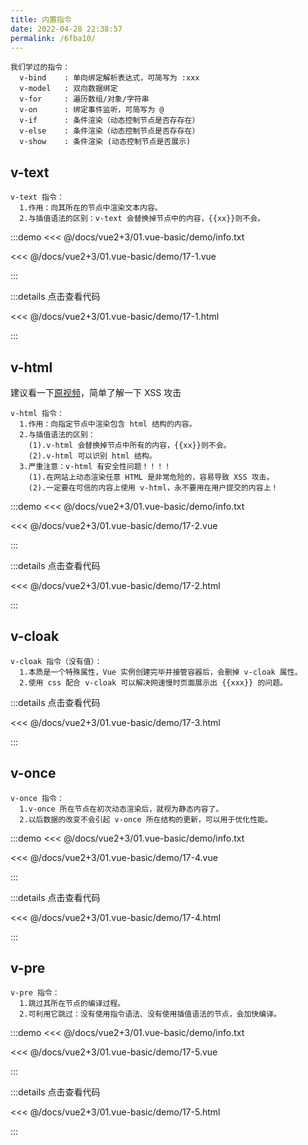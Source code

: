 ```yaml
---
title: 内置指令
date: 2022-04-28 22:38:57
permalink: /6fba10/
---
```


```
我们学过的指令：
  v-bind	: 单向绑定解析表达式，可简写为 :xxx
  v-model	: 双向数据绑定
  v-for  	: 遍历数组/对象/字符串
  v-on   	: 绑定事件监听，可简写为 @
  v-if 	 	: 条件渲染（动态控制节点是否存存在）
  v-else 	: 条件渲染（动态控制节点是否存存在）
  v-show 	: 条件渲染 (动态控制节点是否展示)
```

## v-text

```
v-text 指令：
  1.作用：向其所在的节点中渲染文本内容。
  2.与插值语法的区别：v-text 会替换掉节点中的内容，{{xx}}则不会。
```

:::demo <<< @/docs/vue2+3/01.vue-basic/demo/info.txt

<<< @/docs/vue2+3/01.vue-basic/demo/17-1.vue

:::

:::details 点击查看代码

<<< @/docs/vue2+3/01.vue-basic/demo/17-1.html

:::

## v-html

建议看一下[原视频](https://www.bilibili.com/video/BV1Zy4y1K7SH?p=41&spm_id_from=pageDriver)，简单了解一下 XSS 攻击

```
v-html 指令：
  1.作用：向指定节点中渲染包含 html 结构的内容。
  2.与插值语法的区别：
    (1).v-html 会替换掉节点中所有的内容，{{xx}}则不会。
    (2).v-html 可以识别 html 结构。
  3.严重注意：v-html 有安全性问题！！！！
    (1).在网站上动态渲染任意 HTML 是非常危险的，容易导致 XSS 攻击。
    (2).一定要在可信的内容上使用 v-html，永不要用在用户提交的内容上！
```

:::demo <<< @/docs/vue2+3/01.vue-basic/demo/info.txt

<<< @/docs/vue2+3/01.vue-basic/demo/17-2.vue

:::

:::details 点击查看代码

<<< @/docs/vue2+3/01.vue-basic/demo/17-2.html

:::

## v-cloak

```
v-cloak 指令（没有值）：
  1.本质是一个特殊属性，Vue 实例创建完毕并接管容器后，会删掉 v-cloak 属性。
  2.使用 css 配合 v-cloak 可以解决网速慢时页面展示出 {{xxx}} 的问题。
```

:::details 点击查看代码

<<< @/docs/vue2+3/01.vue-basic/demo/17-3.html

:::

## v-once

```
v-once 指令：
  1.v-once 所在节点在初次动态渲染后，就视为静态内容了。
  2.以后数据的改变不会引起 v-once 所在结构的更新，可以用于优化性能。
```

:::demo <<< @/docs/vue2+3/01.vue-basic/demo/info.txt

<<< @/docs/vue2+3/01.vue-basic/demo/17-4.vue

:::

:::details 点击查看代码

<<< @/docs/vue2+3/01.vue-basic/demo/17-4.html

:::

## v-pre

```
v-pre 指令：
  1.跳过其所在节点的编译过程。
  2.可利用它跳过：没有使用指令语法、没有使用插值语法的节点，会加快编译。
```

:::demo <<< @/docs/vue2+3/01.vue-basic/demo/info.txt

<<< @/docs/vue2+3/01.vue-basic/demo/17-5.vue

:::

:::details 点击查看代码

<<< @/docs/vue2+3/01.vue-basic/demo/17-5.html

:::
